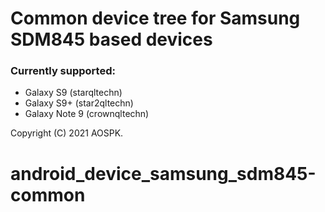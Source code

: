 # Common device tree for Samsung SDM845 based devices

### Currently supported:
* Galaxy S9 (starqltechn)
* Galaxy S9+ (star2qltechn)
* Galaxy Note 9 (crownqltechn)

Copyright (C) 2021 AOSPK.
# android_device_samsung_sdm845-common
